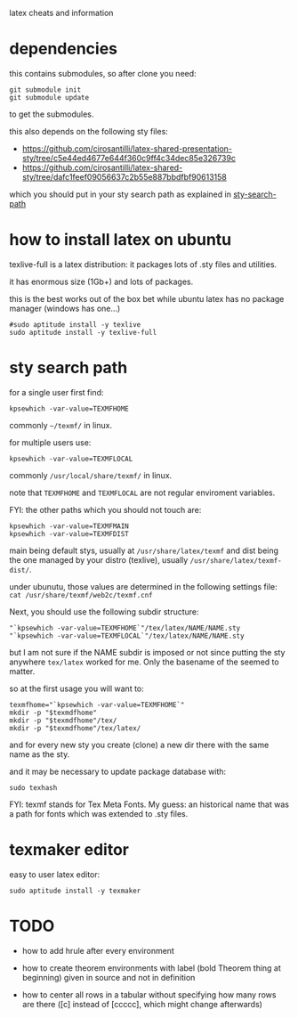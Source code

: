 latex cheats and information

# dependencies

this contains submodules, so after clone you need:

    git submodule init
    git submodule update

to get the submodules.

this also depends on the following sty files:

- https://github.com/cirosantilli/latex-shared-presentation-sty/tree/c5e44ed4677e644f360c9ff4c34dec85e326739c
- https://github.com/cirosantilli/latex-shared-sty/tree/dafc1feef09056637c2b55e887bbdfbf90613158

which you should put in your sty search path as explained in [sty-search-path](#sty-search-path)

# how to install latex on ubuntu

texlive-full is a latex distribution: it packages lots of .sty files and utilities.

it has enormous size (1Gb+) and lots of packages.

this is the best works out of the box bet
while ubuntu latex has no package manager (windows has one...)

    #sudo aptitude install -y texlive
    sudo aptitude install -y texlive-full

# sty search path

for a single user first find:

    kpsewhich -var-value=TEXMFHOME

commonly `~/texmf/` in linux.

for multiple users use:

    kpsewhich -var-value=TEXMFLOCAL

commonly `/usr/local/share/texmf/` in linux.

note that `TEXMFHOME` and `TEXMFLOCAL` are not regular enviroment variables.

FYI: the other paths which you should not touch are:

    kpsewhich -var-value=TEXMFMAIN
    kpsewhich -var-value=TEXMFDIST

main being default stys, usually at `/usr/share/latex/texmf` and dist being the one
managed by your distro (texlive), usually `/usr/share/latex/texmf-dist/`.

under ubunutu, those values are determined in the following settings file: `cat /usr/share/texmf/web2c/texmf.cnf`

Next, you should use the following subdir structure:

    "`kpsewhich -var-value=TEXMFHOME`"/tex/latex/NAME/NAME.sty
    "`kpsewhich -var-value=TEXMFLOCAL`"/tex/latex/NAME/NAME.sty

but I am not sure if the NAME subdir is imposed or not since putting
the sty anywhere `tex/latex` worked for me.
Only the basename of the seemed to matter.

so at the first usage you will want to:

    texmfhome="`kpsewhich -var-value=TEXMFHOME`"
    mkdir -p "$texmdfhome"
    mkdir -p "$texmdfhome"/tex/
    mkdir -p "$texmdfhome"/tex/latex/

and for every new sty you create (clone) a new dir there with the same name as the sty.

and it may be necessary to update package database with:

    sudo texhash

FYI: texmf stands for Tex Meta Fonts. My guess: an historical name
that was a path for fonts which was extended to .sty files.

# texmaker editor

easy to user latex editor:
    
    sudo aptitude install -y texmaker

# TODO

* how to add hrule after every environment

* how to create theorem environments with label (bold Theorem thing at beginning)
    given in source and not in definition

* how to center all rows in a tabular without specifying how many rows are there
    ([c] instead of [ccccc], which might change afterwards)
